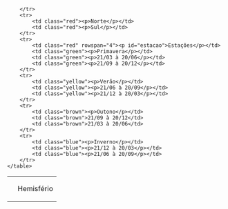 <!DOCTYPE html>
<html lang="en">
<head>
    <meta charset="UTF-8">
    <meta http-equiv="X-UA-Compatible" content="IE=edge">
    <meta name="viewport" content="width=device-width, initial-scale=1.0">
    <link rel="stylesheet" href="style.css">
    <title>Estações</title>
</head>
<body>
    <table>
        <tr>
            <td class="red" id="img" rowspan="2" colspan="2"></td>
            <td class="red" colspan="2"><p>Hemisfério</p></td>
            
        </tr>
        <tr>
            <td class="red"><p>Norte</p></td>
            <td class="red"><p>Sul</p></td>
        </tr>
        <tr>
            <td class="red" rowspan="4"><p id="estacao">Estações</p></td>
            <td class="green"><p>Primavera</p></td>
            <td class="green"><p>21/03 à 20/06</p></td>
            <td class="green"><p>21/09 à 20/12</p></td>
        </tr>
        <tr>
            <td class="yellow"><p>Verão</p></td>
            <td class="yellow"><p>21/06 à 20/09</p></td>
            <td class="yellow"><p>21/12 à 20/03</p></td>
        </tr>
        <tr>
            <td class="brown"><p>Outono</p></td>
            <td class="brown">21/09 à 20/12</td>
            <td class="brown">21/03 à 20/06</td>
        </tr>
        <tr>
            <td class="blue"><p>Inverno</p></td>
            <td class="blue"><p>21/12 à 20/03</p></td>
            <td class="blue"><p>21/06 à 20/09</p></td>
        </tr>
    </table>
</body>
</html>

